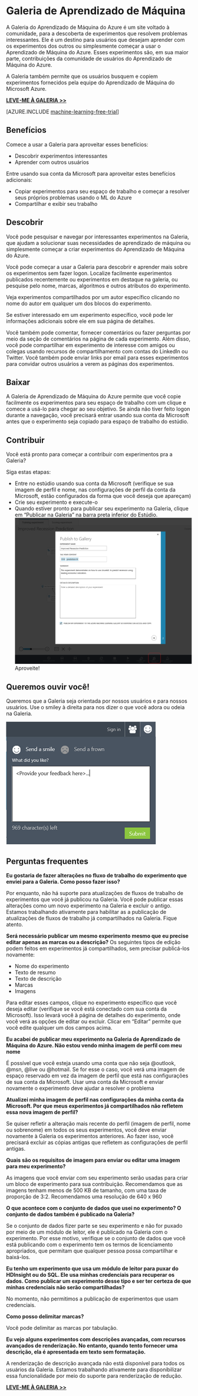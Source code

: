 <properties 
	pageTitle="Galeria de Aprendizado de Máquina do Azure | Microsoft Azure" 
	description="Descrição do site Galeria de Aprendizado de Máquina do Azure para experimentos de Aprendizado de Máquina publicados pela comunidade." 
	services="machine-learning" 
	documentationCenter="" 
	authors="cjgronlund" 
	manager="paulettm" 
	editor="cgronlun"/>

<tags 
	ms.service="machine-learning" 
	ms.workload="data-services" 
	ms.tgt_pltfrm="na" 
	ms.devlang="na" 
	ms.topic="article" 
	ms.date="02/16/2015" 
	ms.author="chhavib;garye"/>


# **Galeria de Aprendizado de Máquina** #
A Galeria do Aprendizado de Máquina do Azure é um site voltado à comunidade, para a descoberta de experimentos que resolvem problemas interessantes. Ele é um destino para usuários que desejam aprender com os experimentos dos outros ou simplesmente começar a usar o Aprendizado de Máquina do Azure. Esses experimentos são, em sua maior parte, contribuições da comunidade de usuários do Aprendizado de Máquina do Azure.

A Galeria também permite que os usuários busquem e copiem experimentos fornecidos pela equipe do Aprendizado de Máquina do Microsoft Azure.

**[LEVE-ME À GALERIA >>](http://gallery.azureml.net)**

[AZURE.INCLUDE [machine-learning-free-trial](../../includes/machine-learning-free-trial.md)]

## Benefícios ##
Comece a usar a Galeria para aproveitar esses benefícios:

- Descobrir experimentos interessantes 
- Aprender com outros usuários

Entre usando sua conta da Microsoft para aproveitar estes benefícios adicionais:

- Copiar experimentos para seu espaço de trabalho e começar a resolver seus próprios problemas usando o ML do Azure
- Compartilhar e exibir seu trabalho

## Descobrir ##
Você pode pesquisar e navegar por interessantes experimentos na Galeria, que ajudam a solucionar suas necessidades de aprendizado de máquina ou simplesmente começar a criar experimentos do Aprendizado de Máquina do Azure.

Você pode começar a usar a Galeria para descobrir e aprender mais sobre os experimentos sem fazer logon. Localize facilmente experimentos publicados recentemente ou experimentos em destaque na galeria, ou pesquise pelo nome, marcas, algoritmos e outros atributos do experimento.

Veja experimentos compartilhados por um autor específico clicando no nome do autor em qualquer um dos blocos do experimento.

Se estiver interessado em um experimento específico, você pode ler informações adicionais sobre ele em sua página de detalhes.

Você também pode comentar, fornecer comentários ou fazer perguntas por meio da seção de comentários na página de cada experimento. Além disso, você pode compartilhar em experimento de interesse com amigos ou colegas usando recursos de compartilhamento com contas do LinkedIn ou Twitter. Você também pode enviar links por email para esses experimentos para convidar outros usuários a verem as páginas dos experimentos.

## Baixar ##
A Galeria de Aprendizado de Máquina do Azure permite que você copie facilmente os experimentos para seu espaço de trabalho com um clique e comece a usá-lo para chegar ao seu objetivo. Se ainda não tiver feito logon durante a navegação, você precisará entrar usando sua conta da Microsoft antes que o experimento seja copiado para espaço de trabalho do estúdio.

## Contribuir ##
Você está pronto para começar a contribuir com experimentos pra a Galeria?

Siga estas etapas:

- Entre no estúdio usando sua conta da Microsoft (verifique se sua imagem de perfil e nome, nas configurações de perfil da conta da Microsoft, estão configurados da forma que você deseja que apareçam)
- Crie seu experimento e execute-o
- Quando estiver pronto para publicar seu experimento na Galeria, clique em “Publicar na Galeria” na barra preta inferior do Estúdio. ![Publicar](./media/machine-learning-gallery-how-to-use-contribute-publish/publish.png) Aproveite!

## Queremos ouvir você! ##
Queremos que a Galeria seja orientada por nossos usuários e para nossos usuários. Use o smiley à direita para nos dizer o que você adora ou odeia na Galeria.

![Comentários](./media/machine-learning-gallery-how-to-use-contribute-publish/feedback.png)

## Perguntas frequentes ##
**Eu gostaria de fazer alterações no fluxo de trabalho do experimento que enviei para a Galeria. Como posso fazer isso?**

Por enquanto, não há suporte para atualizações de fluxos de trabalho de experimentos que você já publicou na Galeria. Você pode publicar essas alterações como um novo experimento na Galeria e excluir o antigo. Estamos trabalhando ativamente para habilitar as a publicação de atualizações de fluxos de trabalho já compartilhados na Galeria. Fique atento.

**Será necessário publicar um mesmo experimento mesmo que eu precise editar apenas as marcas ou a descrição?** Os seguintes tipos de edição podem feitos em experimentos já compartilhados, sem precisar publicá-los novamente:

- Nome do experimento
- Texto de resumo
- Texto de descrição
- Marcas
- Imagens

Para editar esses campos, clique no experimento específico que você deseja editar (verifique se você está conectado com sua conta da Microsoft). Isso levará você à página de detalhes do experimento, onde você verá as opções de editar ou excluir. Clicar em “Editar” permite que você edite qualquer um dos campos acima.

**Eu acabei de publicar meu experimento na Galeria de Aprendizado de Máquina do Azure. Não estou vendo minha imagem de perfil com meu nome**

É possível que você esteja usando uma conta que não seja @outlook, @msn, @live ou @hotmail. Se for esse o caso, você verá uma imagem de espaço reservado em vez da imagem de perfil que está nas configurações de sua conta da Microsoft. Usar uma conta da Microsoft e enviar novamente o experimento deve ajudar a resolver o problema

**Atualizei minha imagem de perfil nas configurações da minha conta da Microsoft. Por que meus experimentos já compartilhados não refletem essa nova imagem de perfil?**

Se quiser refletir a alteração mais recente do perfil (imagem de perfil, nome ou sobrenome) em todos os seus experimentos, você deve enviar novamente à Galeria os experimentos anteriores. Ao fazer isso, você precisará excluir as cópias antigas que refletem as configurações de perfil antigas.

**Quais são os requisitos de imagem para enviar ou editar uma imagem para meu experimento?**

As imagens que você enviar com seu experimento serão usadas para criar um bloco de experimento para sua contribuição. Recomendamos que as imagens tenham menos de 500 KB de tamanho, com uma taxa de proporção de 3:2. Recomendamos uma resolução de 640 x 960

**O que acontece com o conjunto de dados que usei no experimento? O conjunto de dados também é publicado na Galeria?**

Se o conjunto de dados fizer parte se seu experimento e não for puxado por meio de um módulo de leitor, ele é publicado na Galeria com o experimento. Por esse motivo, verifique se o conjunto de dados que você está publicando com o experimento tem os termos de licenciamento apropriados, que permitam que qualquer pessoa possa compartilhar e baixá-los.

**Eu tenho um experimento que usa um módulo de leitor para puxar do HDInsight ou do SQL. Ele usa minhas credenciais para recuperar os dados. Como publicar um experimento desse tipo e ser ter certeza de que minhas credenciais não serão compartilhadas?**

No momento, não permitimos a publicação de experimentos que usam credenciais.

**Como posso delimitar marcas?**

Você pode delimitar as marcas por tabulação.

**Eu vejo alguns experimentos com descrições avançadas, com recursos avançados de renderização. No entanto, quando tento fornecer uma descrição, ela é apresentada em texto sem formatação.**

A renderização de descrição avançada não está disponível para todos os usuários da Galeria. Estamos trabalhando ativamente para disponibilizar essa funcionalidade por meio do suporte para renderização de redução.

**[LEVE-ME À GALERIA >>](http://gallery.azureml.net)**

<!--HONumber=54--> 